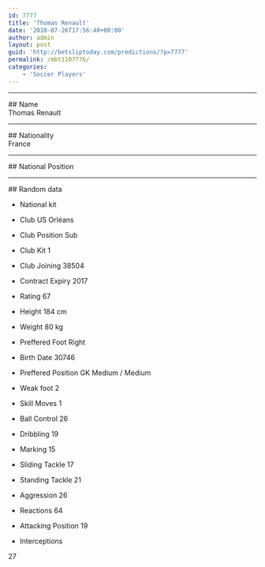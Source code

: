 ```yaml
---
id: 7777
title: 'Thomas Renault'
date: '2010-07-26T17:56:40+00:00'
author: admin
layout: post
guid: 'http://betsliptoday.com/predictions/?p=7777'
permalink: /mbt1107776/
categories:
    - 'Soccer Players'
---
```


- - - - - -

\## Name  
 Thomas Renault

- - - - - -

\## Nationality  
 France

- - - - - -

\## National Position

- - - - - -

\## Random data

- National kit
- Club
 US Orléans

- Club Position
 Sub

- Club Kit
 1

- Club Joining
 38504

- Contract Expiry
 2017

- Rating
 67

- Height
 184 cm

- Weight
 80 kg

- Preffered Foot
 Right

- Birth Date
 30746

- Preffered Position
 GK Medium / Medium

- Weak foot
 2

- Skill Moves
 1

- Ball Control
 26

- Dribbling
 19

- Marking
 15

- Sliding Tackle
 17

- Standing Tackle
 21

- Aggression
 26

- Reactions
 64

- Attacking Position
 19

- Interceptions

 27